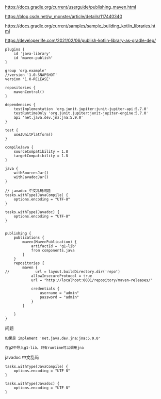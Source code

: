 https://docs.gradle.org/current/userguide/publishing_maven.html

https://blog.csdn.net/w_monster/article/details/117440340

https://docs.gradle.org/current/samples/sample_building_kotlin_libraries.html

https://developerlife.com/2021/02/06/publish-kotlin-library-as-gradle-dep/



```
plugins {
    id 'java-library'
    id 'maven-publish'
}

group 'org.example'
//version '1.0-SNAPSHOT'
version '1.0-RELEASE'

repositories {
    mavenCentral()
}

dependencies {
    testImplementation 'org.junit.jupiter:junit-jupiter-api:5.7.0'
    testRuntimeOnly 'org.junit.jupiter:junit-jupiter-engine:5.7.0'
    api 'net.java.dev.jna:jna:5.9.0'
}

test {
    useJUnitPlatform()
}

compileJava {
    sourceCompatibility = 1.8
    targetCompatibility = 1.8
}

java {
    withSourcesJar()
    withJavadocJar()
}

// javadoc 中文乱码问题
tasks.withType(JavaCompile) {
    options.encoding = "UTF-8"
}

tasks.withType(Javadoc) {
    options.encoding = "UTF-8"
}


publishing {
    publications {
        maven(MavenPublication) {
            artifactId = 'g1-lib'
            from components.java
        }
    }
    repositories {
        maven {
//            url = layout.buildDirectory.dir('repo')
            allowInsecureProtocol = true
            url = "http://localhost:8081/repository/maven-releases/"

            credentials {
                username = "admin"
                password = "admin"
            }
        }

    }
}
```



问题

```
如果是 implement 'net.java.dev.jna:jna:5.9.0'

在g2中导入g1-lib，只有runtime可以调用jna
```



javadoc 中文乱码

```
tasks.withType(JavaCompile) {
    options.encoding = "UTF-8"
}

tasks.withType(Javadoc) {
    options.encoding = "UTF-8"
}
```

